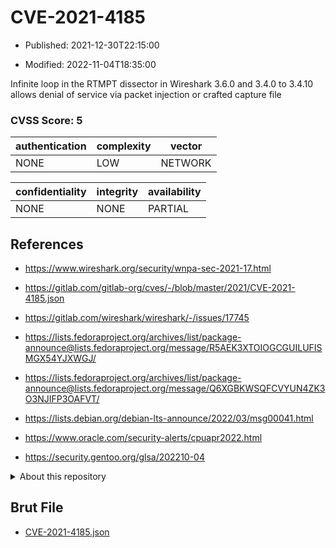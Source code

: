 # CVE-2021-4185

- Published: 2021-12-30T22:15:00

- Modified: 2022-11-04T18:35:00

Infinite loop in the RTMPT dissector in Wireshark 3.6.0 and 3.4.0 to 3.4.10 allows denial of service via packet injection or crafted capture file

### CVSS Score: **5**

| authentication | complexity | vector |
| --- | --- | --- |
| NONE | LOW | NETWORK |

| confidentiality | integrity | availability |
| --- | --- | --- |
| NONE | NONE | PARTIAL |

## References

* https://www.wireshark.org/security/wnpa-sec-2021-17.html

* https://gitlab.com/gitlab-org/cves/-/blob/master/2021/CVE-2021-4185.json

* https://gitlab.com/wireshark/wireshark/-/issues/17745

* https://lists.fedoraproject.org/archives/list/package-announce@lists.fedoraproject.org/message/R5AEK3XTOIOGCGUILUFISMGX54YJXWGJ/

* https://lists.fedoraproject.org/archives/list/package-announce@lists.fedoraproject.org/message/Q6XGBKWSQFCVYUN4ZK3O3NJIFP3OAFVT/

* https://lists.debian.org/debian-lts-announce/2022/03/msg00041.html

* https://www.oracle.com/security-alerts/cpuapr2022.html

* https://security.gentoo.org/glsa/202210-04

<details>
<summary>About this repository</summary> 

  This repository is part of the project [Live Hack CVE](https://github.com/Live-Hack-CVE). Main website can be found [www.live-hack.org](https://www.live-hack.org) 
  
  Made by [Sn0wAlice](https://github.com/Sn0wAlice) for the people that care about security and need to have a feed of the latest CVEs. Hope you enjoy it, don't forget to star the repo and follow me on [Twitter](https://twitter.com/Sn0wAlice) and [Github](https://github.com/Sn0wAlice). And that is my [personnal website](https://www.alice-snow.me/)

  - [Home Page](https://github.com/Live-Hack-CVE)
  - [Framework](https://github.com/Live-Hack-CVE/cve-framework)
  - [CVE database](https://github.com/Live-Hack-CVE/full_database)
  - [Changelog](https://github.com/Live-Hack-CVE/Changelog)
</details>

## Brut File

* [CVE-2021-4185.json](https://raw.githubusercontent.com/Live-Hack-CVE/full_database/main/cves/2021/CVE-2021-4185.json)

